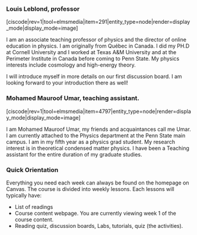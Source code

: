 ### Louis Leblond, professor 

<div style="max-width:500px;">
  [ciscode|rev=1|tool=elmsmedia|item=291|entity_type=node|render=display_mode|display_mode=image]
</div>

I am an associate teaching professor of physics and the director of online education in physics. I am originally from Québec in Canada. I did my PH.D at Cornell University and I worked at Texas A&M University and at the Perimeter Institute in Canada before coming to Penn State. My physics interests include cosmology and high-energy theory. 

I will introduce myself in more details on our first discussion board. I am looking forward to your introduction there as well!

### Mohamed Mauroof Umar, teaching assistant.

<div style="max-width:500px;">
  [ciscode|rev=1|tool=elmsmedia|item=4797|entity_type=node|render=display_mode|display_mode=image]
</div>  

I am Mohamed Mauroof Umar, my friends and acquaintances call me Umar. I am currently attached to the Physics department at the Penn State main campus. I am in my fifth year as a physics grad student. My research interest is in theoretical condensed matter physics. I have been a Teaching assistant for the entire duration of my graduate studies.


### Quick Orientation

Everything you need each week can always be found on the homepage on Canvas. The course is divided into weekly lessons. Each lessons will typically have: 

* List of readings
* Course content webpage. You are currently viewing week 1 of the course content.
* Reading quiz, discussion boards, Labs, tutorials, quiz (the activities). 
